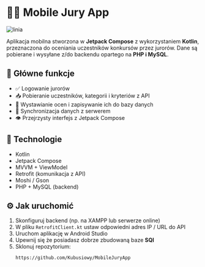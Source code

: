 # 🧑‍⚖️ Mobile Jury App

![linia](https://www.gify.net/data/media/562/linia-ruchomy-obrazek-0184.gif)

Aplikacja mobilna stworzona w **Jetpack Compose** z wykorzystaniem **Kotlin**, przeznaczona do oceniania uczestników konkursów przez jurorów. Dane są pobierane i wysyłane z/do backendu opartego na **PHP i MySQL**.

## 🎯 Główne funkcje

- ✅ Logowanie jurorów
- 📥 Pobieranie uczestników, kategorii i kryteriów z API
- 📝 Wystawianie ocen i zapisywanie ich do bazy danych
- 🔄 Synchronizacja danych z serwerem
- 👁️ Przejrzysty interfejs z Jetpack Compose

## 🧱 Technologie

- Kotlin
- Jetpack Compose
- MVVM + ViewModel
- Retrofit (komunikacja z API)
- Moshi / Gson
- PHP + MySQL (backend)

## ⚙️ Jak uruchomić

1. Skonfiguruj backend (np. na XAMPP lub serwerze online)
2. W pliku `RetrofitClient.kt` ustaw odpowiedni adres IP / URL do API
3. Uruchom aplikację w Android Studio
4. Upewnij się że posiadasz dobrze zbudowaną baze **SQl**
5. Sklonuj repozytorium:
   ```bash
   https://github.com/Kubusiowy/MobileJuryApp
